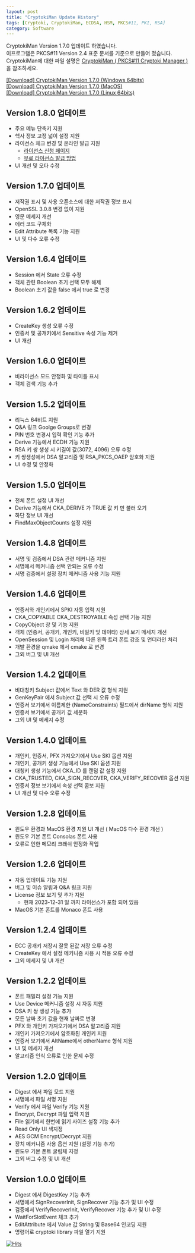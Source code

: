 ```yaml
---
layout: post
title: "CryptokiMan Update History"
tags: [Cryptoki, CryptokiMan, ECDSA, HSM, PKCS#11, PKI, RSA]
category: Software
---
```

CryptokiMan Version 1.7.0 업데이트 하였습니다.  
이프로그램은 PKCS#11 Version 2.4 표준 문서를 기준으로 만들어 졌습니다.  
CryptokiMan에 대한 파일 설명은 [CryptokiMan ( PKCS#11 Cryptoki Manager )](https://jykim74.tistory.com/38) 을 참조하세요.

[\[Download\] CryptokiMan Version 1.7.0 (Windows 64bits)](https://jykim74.github.io/msi/CryptokiMan-enV170.msi)  
[\[Download\] CryptokiMan Version 1.7.0 (MacOS)](https://jykim74.github.io/dmg/CryptokiManV170.dmg)  
[\[Download\] CryptokiMan Version 1.7.0 (Linux 64bits)](https://jykim74.github.io/zip/CryptokiManV170.zip)

## Version 1.8.0 업데이트
- 주요 메뉴 단축키 지원
- 헥사 정보 고정 넓이 설정 지원
- 라이선스 체크 변경 및 온라인 발급 지원
  * [라이선스 신청 페이지](http://jykim74.mycafe24.com/user_reg.php)
  * [무료 라이선스 발급 방법](https://jykim74.tistory.com/notice/273)
- UI 개선 및 오타 수정
  
## Version 1.7.0 업데이트

-   저작권 표시 및 사용 오픈소스에 대한 저작권 정보 표시
-   OpenSSL 3.0.8 변경 없이 지원
-   영문 메세지 개선
-   에러 코드 구체화
-   Edit Attribute 목록 기능 지원
-   UI 및 다수 오류 수정

## Version 1.6.4 업데이트

-   Session 에서 State 오류 수정
-   객체 관련 Boolean 초기 선택 모두 해제
-   Boolean 초기 값을 false 에서 true 로 변경

## Version 1.6.2 업데이트

-   CreateKey 생성 오류 수정
-   인증서 및 공개키에서 Sensitive 속성 기능 제거
-   UI 개선

## Version 1.6.0 업데이트

-   비라이선스 모드 안정화 및 타이틀 표시
-   객체 검색 기능 추가

## Version 1.5.2 업데이트

-   리눅스 64비트 지원
-   Q&A 링크 Goolge Groups로 변경
-   PIN 번호 변경시 입력 확인 기능 추가
-   Derive 기능에서 ECDH 기능 지원
-   RSA 키 쌍 생성 시 키길이 값(3072, 4096) 오류 수정
-   키 쌍생성에서 DSA 알고리즘 및 RSA\_PKCS\_OAEP 암호화 지원
-   UI 수정 및 안정화

## Version 1.5.0 업데이트

-   전체 폰트 설정 UI 개선
-   Derive 기능에서 CKA\_DERIVE 가 TRUE 값 키 만 불러 오기
-   하단 정보 UI 개선
-   FindMaxObjectCounts 설정 지원

## Version 1.4.8 업데이트

-   서명 및 검증에서 DSA 관련 메커니즘 지원
-   서명에서 메커니즘 선택 안되는 오류 수정
-   서명 검증에서 설정 장치 메커니즘 사용 기능 지원

## Version 1.4.6 업데이트

-   인증서와 개인키에서 SPKI 자동 입력 지원
-   CKA\_COPYABLE CKA\_DESTROYABLE 속성 선택 기능 지원
-   CopyObject 창 및 기능 지원
-   객체 (인증서, 공개키, 개인키, 비밀키 및 데이타) 상세 보기 메세지 개선
-   OpenSession 및 Login 처리에 따른 왼쪽 트리 폰트 강조 및 언더라인 처리
-   개발 환경을 qmake 에서 cmake 로 변경
-   그외 버그 및 UI 개선

## Version 1.4.2 업데이트

-   비대칭키 Subject 값에서 Text 와 DER 값 형식 지원
-   GenKeyPair 에서 Subject 값 선택 시 오류 수정
-   인증서 보기에서 이름제한 (NameConstraints) 필드에서 dirName 형식 지원
-   인증서 보기에서 공개키 값 세분화
-   그외 UI 및 메세지 수정

## Version 1.4.0 업데이트

-   개인키, 인증서, PFX 가져오기에서 Use SKI 옵션 지원
-   개인키, 공개키 생성 기능에서 Use SKI 옵션 지원
-   대칭키 생성 기능에서 CKA\_ID 를 랜덤 값 설정 지원
-   CKA\_TRUSTED, CKA\_SIGN\_RECOVER, CKA\_VERIFY\_RECOVER 옵션 지원
-   인증서 정보 보기에서 속성 선택 콤보 지원
-   UI 개선 및 다수 오류 수정

## Version 1.2.8 업데이트

-   윈도우 환경과 MacOS 환경 지원 UI 개선 ( MacOS 다수 환경 개선 )
-   윈도우 기본 폰트 Consolas 폰트 사용
-   오류로 인한 메모리 크래쉬 안정화 작업

## Version 1.2.6 업데이트

-   자동 업데이트 기능 지원
-   버그 및 이슈 알림과 Q&A 링크 지원
-   License 정보 보기 및 추가 지원
    -   현재 2023-12-31 일 까지 라이선스가 포함 되어 있음
-   MacOS 기본 폰트를 Monaco 폰트 사용

## Version 1.2.4 업데이트

-   ECC 공개키 저장시 잘못 된값 저장 오류 수정
-   CreateKey 에서 설정 메키니즘 사용 시 적용 오류 수정
-   그외 메세지 및 UI 개선

## Version 1.2.2 업데이트

-   폰트 패밀리 설정 기능 지원
-   Use Device 메커니즘 설정 시 자동 지원
-   DSA 키 쌍 생성 기능 추가
-   모든 날짜 초기 값을 현재 날짜로 변경
-   PFX 와 개인키 가져오기에서 DSA 알고리즘 지원
-   개인키 가져오기에서 암호화된 개인키 지원
-   인증서 보기에서 AltName에서 otherName 형식 지원
-   UI 및 메세지 개선
-   알고리즘 인식 오류로 인한 문제 수정

## Version 1.2.0 업데이트

-   Digest 에서 파일 모드 지원
-   서명에서 파일 서명 지원
-   Verify 에서 파일 Verify 기능 지원
-   Encrypt, Decrypt 파일 입력 지원
-   File 읽기에서 한번에 읽기 사이즈 설정 기능 추가
-   Read Only UI 색지정
-   AES GCM Encrypt/Decrypt 지원
-   장치 메커니즘 사용 옵션 지원 (설정 기능 추가)
-   윈도우 기본 폰트 굴림체 지정
-   그외 버그 수정 및 UI 개선

## Version 1.0.0 업데이트

-   Digest 에서 DigestKey 기능 추가
-   서명에서 SignRecoverInit, SignRecover 기능 추가 및 UI 수정
-   검증에서 VerifyRecoverInit, VerifyRecover 기능 추가 및 UI 수정
-   WaitForSlotEvent 체크 추가
-   EditAttribute 에서 Value 값 String 및 Base64 인코딩 지원
-   명령어로 cryptoki library 파일 열기 지원

[![Hits](https://hits.seeyoufarm.com/api/count/incr/badge.svg?url=https%3A%2F%2Fjykim74.github.io%2Fsoftware%2F2024%2F03%2F08%2FCryptokiUpdate.html&count_bg=%23C8883D&title_bg=%23555555&icon=&icon_color=%23E7E7E7&title=hits&edge_flat=false)](https://hits.seeyoufarm.com)


